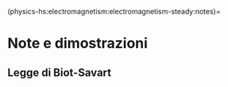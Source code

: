 (physics-hs:electromagnetism:electromagnetism-steady:notes)=
# Note e dimostrazioni

## Legge di Biot-Savart

```{dropdown} Filo rettilineo infinito
```

```{dropdown} Spira circolare
```

```{dropdown} Solenoide rettilineo
```

```{dropdown} Solenoide toroidale
```

